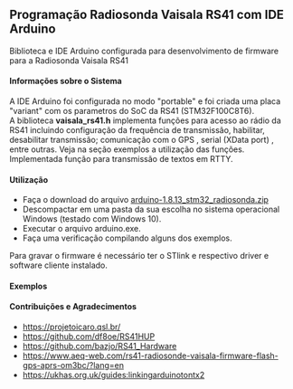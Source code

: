 ##  Programação Radiosonda Vaisala RS41 com IDE Arduino 
Biblioteca e IDE Arduino configurada para desenvolvimento de firmware para a Radiosonda Vaisala RS41

#### Informações sobre o Sistema
A IDE Arduino foi configurada no modo "portable" e foi criada uma placa "variant" com os parametros do SoC da RS41 (STM32F100C8T6).\
A biblioteca **vaisala_rs41.h**  implementa funções para acesso ao rádio da RS41 incluindo configuração da frequência de transmissão, habilitar, desabilitar transmissão;  comunicação com o GPS , serial  (XData port) , entre outras. Veja na seção exemplos a utilização das funções.  
Implementada função para transmissão de textos em RTTY.

#### Utilização  
- Faça o download do arquivo [arduino-1.8.13_stm32_radiosonda.zip](https://drive.google.com/file/d/1h-1w4kxMXWZvkXIx4UX6_UEwJW3LLON0/view?usp=sharing)
- Descompactar em uma pasta da sua escolha no sistema operacional Windows (testado com Windows 10).
- Executar o arquivo arduino.exe. 
- Faça uma verificação compilando alguns dos exemplos.

Para gravar o firmware é necessário ter o STlink e respectivo driver e software cliente instalado. 

#### Exemplos

#### Contribuições e Agradecimentos
- https://projetoicaro.qsl.br/ 
- https://github.com/df8oe/RS41HUP
- https://github.com/bazjo/RS41_Hardware
- https://www.aeq-web.com/rs41-radiosonde-vaisala-firmware-flash-gps-aprs-om3bc/?lang=en
- https://ukhas.org.uk/guides:linkingarduinotontx2

